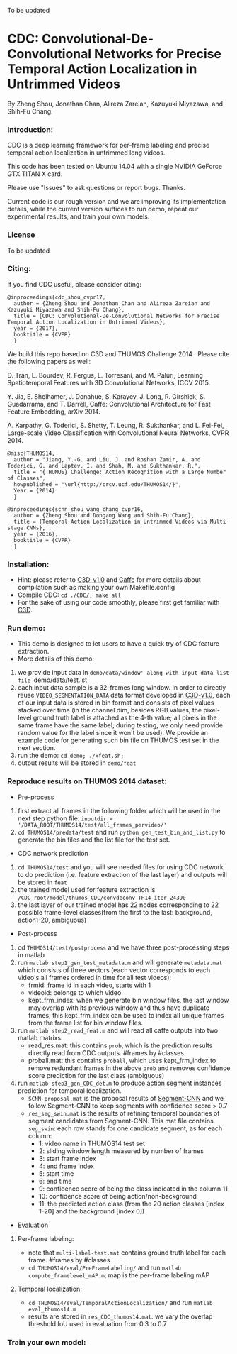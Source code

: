 To be updated

# CDC: Convolutional-De-Convolutional Networks for Precise Temporal Action Localization in Untrimmed Videos

By Zheng Shou, Jonathan Chan, Alireza Zareian, Kazuyuki Miyazawa, and Shih-Fu Chang.

### Introduction:

CDC is a deep learning framework for per-frame labeling and precise temporal action localization in untrimmed long videos.

This code has been tested on Ubuntu 14.04 with a single NVIDIA GeForce GTX TITAN X card.

Please use "Issues" to ask questions or report bugs. Thanks.

[comment]: # ()
Current code is our rough version and we are improving its implementation details, while the current version suffices to run demo, repeat our experimental results, and train your own models.

### License

To be updated

### Citing:

If you find CDC useful, please consider citing:

    @inproceedings{cdc_shou_cvpr17,
      author = {Zheng Shou and Jonathan Chan and Alireza Zareian and Kazuyuki Miyazawa and Shih-Fu Chang},
      title = {CDC: Convolutional-De-Convolutional Networks for Precise Temporal Action Localization in Untrimmed Videos},
      year = {2017},
      booktitle = {CVPR} 
      }
    
We build this repo based on C3D and THUMOS Challenge 2014 . Please cite the following papers as well:

D. Tran, L. Bourdev, R. Fergus, L. Torresani, and M. Paluri, Learning Spatiotemporal Features with 3D Convolutional Networks, ICCV 2015.

Y. Jia, E. Shelhamer, J. Donahue, S. Karayev, J. Long, R. Girshick, S. Guadarrama, and T. Darrell, Caffe: Convolutional Architecture for Fast Feature Embedding, arXiv 2014.

A. Karpathy, G. Toderici, S. Shetty, T. Leung, R. Sukthankar, and L. Fei-Fei, Large-scale Video Classification with Convolutional Neural Networks, CVPR 2014.

    @misc{THUMOS14,
      author = "Jiang, Y.-G. and Liu, J. and Roshan Zamir, A. and Toderici, G. and Laptev, I. and Shah, M. and Sukthankar, R.",
      title = "{THUMOS} Challenge: Action Recognition with a Large Number of Classes",
      howpublished = "\url{http://crcv.ucf.edu/THUMOS14/}",
      Year = {2014}
      }
      
    @inproceedings{scnn_shou_wang_chang_cvpr16,
      author = {Zheng Shou and Dongang Wang and Shih-Fu Chang},
      title = {Temporal Action Localization in Untrimmed Videos via Multi-stage CNNs},
      year = {2016},
      booktitle = {CVPR} 
      }
      
### Installation:
- Hint: please refer to [C3D-v1.0](https://github.com/facebook/C3D/tree/master/C3D-v1.0) and [Caffe](https://github.com/BVLC/caffe) for more details about compilation such as making your own Makefile.config
- Compile CDC: `cd ./CDC/; make all`
- For the sake of using our code smoothly, please first get familiar with [C3D](https://github.com/facebook/C3D).

### Run demo:
- This demo is designed to let users to have a quick try of CDC feature extraction.
- More details of this demo:
1. we provide input data in `demo/data/window' along with input data list file `demo/data/test.lst`
2. each input data sample is a 32-frames long window. In order to directly reuse `VIDEO_SEGMENTATION_DATA` data format developed in [C3D-v1.0](https://github.com/facebook/C3D/tree/master/C3D-v1.0), each of our input data is stored in bin format and consists of pixel values stacked over time (in the channel dim, besides RGB values, the pixel-level ground truth label is attached as the 4-th value; all pixels in the same frame have the same label; during testing, we only need provide random value for the label since it won't be used). We provide an example code for generating such bin file on THUMOS test set in the next section.
3. run the demo: `cd demo; ./xfeat.sh;`
4. output results will be stored in `demo/feat`

### Reproduce results on THUMOS 2014 dataset:
- Pre-process
1. first extract all frames in the following folder which will be used in the next step python file: `inputdir = '/DATA_ROOT/THUMOS14/test/all_frames_pervideo/'`
2. `cd THUMOS14/predata/test` and run `python gen_test_bin_and_list.py` to generate the bin files and the list file for the test set.

- CDC network prediction
1. `cd THUMOS14/test` and you will see needed files for using CDC network to do prediction (i.e. feature extraction of the last layer) and outputs will be stored in `feat`
2. the trained model used for feature extraction is `/CDC_root/model/thumos_CDC/convdeconv-TH14_iter_24390`
3. the last layer of our trained model has 22 nodes corresponding to 22 possible frame-level classes(from the first to the last: background, action1-20, ambiguous)

- Post-process
1. cd `THUMOS14/test/postprocess` and we have three post-processing steps in matlab
2. run `matlab step1_gen_test_metadata.m` and will generate `metadata.mat` which consists of three vectors (each vector corresponds to each video's all frames ordered in time for all test videos):
    - frmid: frame id in each video, starts with 1
    - videoid: belongs to which video
    - kept_frm_index: when we generate bin window files, the last window may overlap with its previous window and thus have duplicate frames; this kept_frm_index can be used to index all unique frames from the frame list for bin window files.
3. run `matlab step2_read_feat.m` and will read all caffe outputs into two matlab matrixs:
    - read_res.mat: this contains `prob`, which is the prediction results directly read from CDC outputs. #frames by #classes.
    - proball.mat: this contains `proball`, which uses kept_frm_index to remove redundant frames in the above `prob` and removes confidence score prediction for the last class (ambiguous)
4. run `matlab step3_gen_CDC_det.m` to produce action segment instances prediction for temporal localization.
    - `SCNN-proposal.mat` is the proposal results of [Segment-CNN](https://github.com/zhengshou/scnn/) and we follow Segment-CNN to keep segments with confidence score > 0.7
    - `res_seg_swin.mat` is the results of refining temporal boundaries of segment candidates from Segment-CNN. This mat file contains `seg_swin`: each row stands for one candidate segment; as for each column: 
        * 1: video name in THUMOS14 test set
        * 2: sliding window length measured by number of frames
        * 3: start frame index
        * 4: end frame index
        * 5: start time
        * 6: end time
        * 9: confidence score of being the class indicated in the column 11
        * 10: confidence score of being action/non-background
        * 11: the predicted action class (from the 20 action classes [index 1-20] and the background [index 0])

- Evaluation
1. Per-frame labeling:
    - note that `multi-label-test.mat` contains ground truth label for each frame. #frames by #classes.
    - `cd THUMOS14/eval/PreFrameLabeling/` and run `matlab compute_framelevel_mAP.m`; map is the per-frame labeling mAP

2. Temporal localization:
    - `cd THUMOS14/eval/TemporalActionLocalization/` and run `matlab eval_thumos14.m`
    - results are stored in `res_CDC_thumos14.mat`. we vary the overlap threshold IoU used in evaluation from 0.3 to 0.7

### Train your own model:




